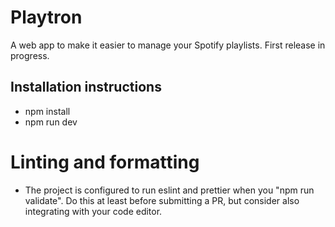# Playtron

A web app to make it easier to manage your Spotify playlists. First release in progress.

## Installation instructions
- npm install
- npm run dev

# Linting and formatting
- The project is configured to run eslint and prettier when you "npm run validate". Do this at least before submitting a PR, but consider also integrating with your code editor.